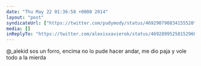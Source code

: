 ```yaml
---
date: "Thu May 22 01:36:58 +0000 2014"
layout: "post"
syndicateUrl: ["https://twitter.com/pudymody/status/469290790834155520"]
media: []
inReplyTo: "https://twitter.com/alexisxavierok/status/469289952581529600"
---
```

@_alekid sos un forro, encima no lo pude hacer andar, me dio paja y vole todo a la mierda